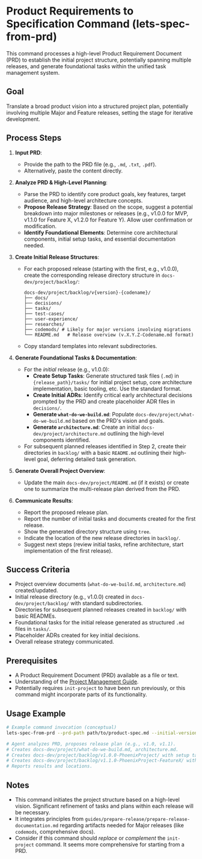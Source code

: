 # Product Requirements to Specification Command (lets-spec-from-prd)

This command processes a high-level Product Requirement Document (PRD) to establish the initial project structure, potentially spanning multiple releases, and generate foundational tasks within the unified task management system.

## Goal
Translate a broad product vision into a structured project plan, potentially involving multiple Major and Feature releases, setting the stage for iterative development.

## Process Steps

1.  **Input PRD**:
    *   Provide the path to the PRD file (e.g., `.md`, `.txt`, `.pdf`).
    *   Alternatively, paste the content directly.

2.  **Analyze PRD & High-Level Planning**:
    *   Parse the PRD to identify core product goals, key features, target audience, and high-level architecture concepts.
    *   **Propose Release Strategy**: Based on the scope, suggest a potential breakdown into major milestones or releases (e.g., v1.0.0 for MVP, v1.1.0 for Feature X, v1.2.0 for Feature Y). Allow user confirmation or modification.
    *   **Identify Foundational Elements**: Determine core architectural components, initial setup tasks, and essential documentation needed.

3.  **Create Initial Release Structures**:
    *   For each proposed release (starting with the first, e.g., v1.0.0), create the corresponding release directory structure in `docs-dev/project/backlog/`:
        ```
        docs-dev/project/backlog/v{version}-{codename}/
        ├── docs/
        ├── decisions/
        ├── tasks/
        ├── test-cases/
        ├── user-experience/
        ├── researches/
        ├── codemods/ # Likely for major versions involving migrations
        └── README.md   # Release overview (v.X.Y.Z-Codename.md format)
        ```
    *   Copy standard templates into relevant subdirectories.

4.  **Generate Foundational Tasks & Documentation**:
    *   For the *initial* release (e.g., v1.0.0):
        *   **Create Setup Tasks**: Generate structured task files (`.md`) in `{release_path}/tasks/` for initial project setup, core architecture implementation, basic tooling, etc. Use the standard format.
        *   **Create Initial ADRs**: Identify critical early architectural decisions prompted by the PRD and create placeholder ADR files in `decisions/`.
        *   **Generate `what-do-we-build.md`**: Populate `docs-dev/project/what-do-we-build.md` based on the PRD's vision and goals.
        *   **Generate `architecture.md`**: Create an initial `docs-dev/project/architecture.md` outlining the high-level components identified.
    *   For subsequent planned releases identified in Step 2, create their directories in `backlog/` with a basic `README.md` outlining their high-level goal, deferring detailed task generation.

5.  **Generate Overall Project Overview**:
    *   Update the main `docs-dev/project/README.md` (if it exists) or create one to summarize the multi-release plan derived from the PRD.

6.  **Communicate Results**:
    *   Report the proposed release plan.
    *   Report the number of initial tasks and documents created for the first release.
    *   Show the generated directory structure using `tree`.
    *   Indicate the location of the new release directories in `backlog/`.
    *   Suggest next steps (review initial tasks, refine architecture, start implementation of the first release).

## Success Criteria

*   Project overview documents (`what-do-we-build.md`, `architecture.md`) created/updated.
*   Initial release directory (e.g., v1.0.0) created in `docs-dev/project/backlog/` with standard subdirectories.
*   Directories for subsequent planned releases created in `backlog/` with basic READMEs.
*   Foundational tasks for the initial release generated as structured `.md` files in `tasks/`.
*   Placeholder ADRs created for key initial decisions.
*   Overall release strategy communicated.

## Prerequisites

*   A Product Requirement Document (PRD) available as a file or text.
*   Understanding of the [Project Management Guide](../guides/project-management.md).
*   Potentially requires `init-project` to have been run previously, or this command might incorporate parts of its functionality.

## Usage Example

```bash
# Example command invocation (conceptual)
lets-spec-from-prd --prd-path path/to/product-spec.md --initial-version v1.0.0 --name PhoenixProject

# Agent analyzes PRD, proposes release plan (e.g., v1.0, v1.1).
# Creates docs-dev/project/what-do-we-build.md, architecture.md.
# Creates docs-dev/project/backlog/v1.0.0-PhoenixProject/ with setup tasks, ADR placeholders.
# Creates docs-dev/project/backlog/v1.1.0-PhoenixProject-FeatureX/ with basic README.
# Reports results and locations.
```

## Notes
- This command initiates the project structure based on a high-level vision. Significant refinement of tasks and plans within each release will be necessary.
- It integrates principles from `guides/prepare-release/prepare-release-documentation.md` regarding artifacts needed for Major releases (like `codemods`, comprehensive docs).
- Consider if this command should *replace* or *complement* the `init-project` command. It seems more comprehensive for starting from a PRD.